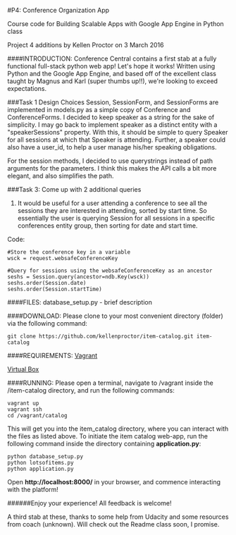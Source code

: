 #P4: Conference Organization App

Course code for Building Scalable Apps with Google App Engine in Python class

Project 4 additions by Kellen Proctor on 3 March 2016

####INTRODUCTION:
Conference Central contains a first stab at a fully functional full-stack python web app! Let's hope it works! Written using Python and the Google App Engine, and based off of the excellent class taught by Magnus and Karl (super thumbs up!!), we're looking to exceed expectations.

###Task 1 Design Choices
Session, SessionForm, and SessionForms are implemented in models.py as a simple copy of Conference and ConferenceForms. I decided to keep speaker as a string for the sake of simplicity. I may go back to implement speaker as a distinct entity with a "speakerSessions" property. With this, it should be simple to query Speaker for all sessions at which that Speaker is attending. Further, a speaker could also have a user_id, to help a user manage his/her speaking obligations.

For the session methods, I decided to use querystrings instead of path arguments for the parameters. I think this makes the API calls a bit more elegant, and also simplifies the path.

###Task 3: Come up with 2 additional queries
1. It would be useful for a user attending a conference to see all the sessions they are interested in attending, sorted by start time. So essentially the user is querying Session for all sessions in a specific conferences entity group, then sorting for date and start time.

Code:
```
#Store the conference key in a variable
wsck = request.websafeConferenceKey

#Query for sessions using the websafeConferenceKey as an ancestor
seshs = Session.query(ancestor=ndb.Key(wsck))
seshs.order(Session.date)
seshs.order(Session.startTime)
``` 


####FILES:
database_setup.py - brief description

####DOWNLOAD:
Please clone to your most convenient directory (folder) via the following
command:


```
git clone https://github.com/kellenproctor/item-catalog.git item-catalog
```

####REQUIREMENTS:
[Vagrant](https://www.vagrantup.com/)

[Virtual Box](https://www.virtualbox.org/)

####RUNNING:
Please open a terminal, navigate to /vagrant inside the /item-catalog
directory, and run the following commands:

```
vagrant up
vagrant ssh
cd /vagrant/catalog
```

This will get you into the item_catalog directory, where you can interact with
the files as listed above. To initiate the item catalog web-app,
run the following command inside the directory containing **application.py**:

```
python database_setup.py
python lotsofitems.py
python application.py
```

Open **http://localhost:8000/** in your browser, and commence interacting with
the platform!


######Enjoy your experience! All feedback is welcome!

A third stab at these, thanks to some help from Udacity and some resources
from coach (unknown). Will check out the Readme class soon, I promise.